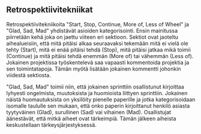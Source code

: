 ## Retrospektiivitekniikat


Retrospektiivitekniikoita "Start, Stop, Continue, More of, Less of Wheel" ja "Glad, Sad, Mad" yhdistävät asioiden kategorisointi.
Ensin mainitussa piirretään kehä joka on jaettu viiteen eri sektioon. Sektiot ovat jaoteltu aihealueisiin, että mitä pitäisi alkaa seuraavaksi tekemään mitä ei vielä ole tehty (Start),
mitä ei enää pitäisi tehdä (Stop), mitä pitäisi jatkaa mikä toimii (Continue) ja mitä pitäisi tehdä enemmän (More of) tai vähemmän (Less of).
Jokainen projektissa työskentelevä saa vapaasti kommentoida projektia ja sen toimintatapoja. Tämän myötä lisätään jokainen kommentti
johonkin viidestä sektiosta.

"Glad, Sad, Mad" toimii niin, että jokainen sprinttiin osallistunut kirjoittaa lyhyesti ongelmista, muutoksista ja huomioista liittyen sprinttiin.
Jokainen näistä huomautuksista on yksilöity pienelle paperille ja jotka kategorisoidaan isomalle taululle sen mukaan, että onko paperin kirjoittanut henkilö asiasta tyytyväinen (Glad), surullinen (Sad) vai vihainen (Mad). Osallistujat äänestävät, että mitkä aiheet ovat tärkeimpiä. Tämän jälkeen aiheista keskustellaan tärkeysjärjestyksessä. 
